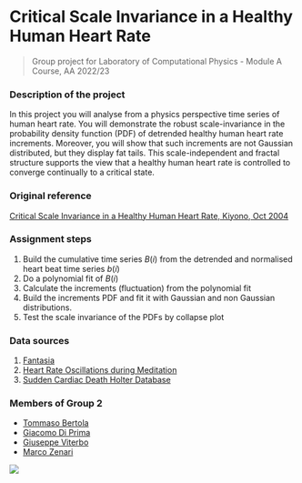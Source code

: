 # Critical Scale Invariance in a Healthy Human Heart Rate
> Group project for Laboratory of Computational Physics - Module A Course, AA 2022/23

### Description of the project
In this project you will analyse from a physics perspective time series of human heart rate. You will demonstrate the robust scale-invariance in the probability density function (PDF) of detrended healthy human heart rate increments. Moreover, you will show that such increments are not Gaussian distributed, but they display fat tails. This scale-independent and fractal structure supports the view that a healthy human heart rate is controlled to converge continually to a critical state.

### Original reference
[Critical Scale Invariance in a Healthy Human Heart Rate, Kiyono, Oct 2004](https://journals.aps.org/prl/pdf/10.1103/PhysRevLett.93.178103)

### Assignment steps
1. Build the cumulative time series $B(i)$ from the detrended and normalised heart beat time series $b(i)$
2. Do a polynomial fit of $B(i)$
3. Calculate the increments (fluctuation) from the polynomial fit
4. Build the increments PDF and fit it with Gaussian and non Gaussian distributions.
5. Test the scale invariance of the PDFs by collapse plot

### Data sources
1. [Fantasia](https://physionet.org/content/fantasia/1.0.0/)
2. [Heart Rate Oscillations during Meditation](https://physionet.org/content/meditation/1.0.0/)
3. [Sudden Cardiac Death Holter Database](https://physionet.org/content/sddb/1.0.0/)

### Members of Group 2
* [Tommaso Bertola](https://github.com/tommaso-bertola)
* [Giacomo Di Prima](https://github.com/GiacomoDiPrima)
* [Giuseppe Viterbo](https://github.com/vepe99)
* [Marco Zenari](https://github.com/MarcoZenari)

![](https://contrib.rocks/image?repo=threeblueonebrowneyes/Critical-Scale-Invariance-Heart-Rate)


